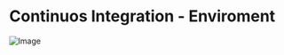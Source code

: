 # Continuos Integration - Enviroment

![Image](https://docs.google.com/drawings/d/16-8CWdrQD5o78eh1VZGkQzEVV4Go94qpmdoQGGuS68I/edit?usp=sharing)


